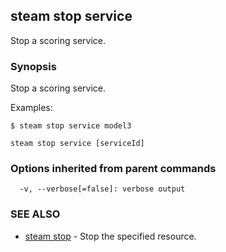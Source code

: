 ## steam stop service

Stop a scoring service.

### Synopsis


Stop a scoring service.

Examples:

    $ steam stop service model3

```
steam stop service [serviceId]
```

### Options inherited from parent commands

```
  -v, --verbose[=false]: verbose output
```

### SEE ALSO
* [steam stop](steam_stop.md)	 - Stop the specified resource.

